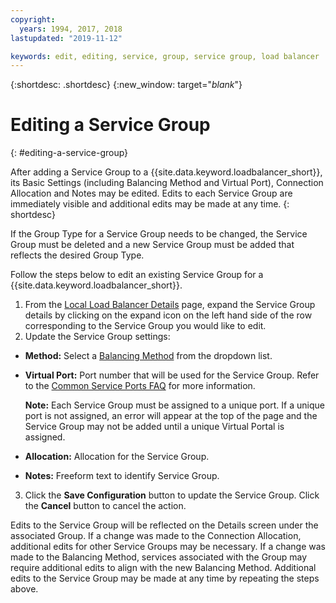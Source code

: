 ```yaml
---
copyright:
  years: 1994, 2017, 2018
lastupdated: "2019-11-12"

keywords: edit, editing, service, group, service group, load balancer
---
```


{:shortdesc: .shortdesc}
{:new_window: target="_blank_"}

# Editing a Service Group
{: #editing-a-service-group}

After adding a Service Group to a {{site.data.keyword.loadbalancer_short}}, its Basic Settings (including Balancing Method and Virtual Port), Connection Allocation and Notes may be edited. Edits to each Service Group are immediately visible and additional edits may be made at any time.
{: shortdesc}

If the Group Type for a Service Group needs to be changed, the Service Group must be deleted and a new Service Group must be added that reflects the desired Group Type.

Follow the steps below to edit an existing Service Group for a {{site.data.keyword.loadbalancer_short}}.

1. From the [Local Load Balancer Details](/docs/infrastructure/local-load-balancer?topic=local-load-balancer-viewing-local-load-balancer-details) page, expand the Service Group details by clicking on the expand icon on the left hand side of the row corresponding to the Service Group you would like to edit.
2. Update the Service Group settings:
  - **Method:** Select a [Balancing Method](/docs/infrastructure/local-load-balancer?topic=local-load-balancer-load-balancing-methods) from the dropdown list.
  - **Virtual Port:** Port number that will be used for the Service Group. Refer to the [Common Service Ports FAQ](/docs/infrastructure/local-load-balancer?topic=local-load-balancer-faqs-for-local-load-balancer#what-services-can-be-load-balanced-) for more information.

  	**Note:** Each Service Group must be assigned to a unique port. If a unique port is not assigned, an error will appear at the top of the page and the Service Group may not be added until a unique Virtual Portal is assigned.
  - **Allocation:**  Allocation for the Service Group.
  - **Notes:** Freeform text to identify Service Group.
3. Click the **Save Configuration** button to update the Service Group. Click the **Cancel** button to cancel the action.

Edits to the Service Group will be reflected on the Details screen under the associated Group. If a change was made to the Connection Allocation, additional edits for other Service Groups may be necessary. If a change was made to the Balancing Method, services associated with the Group may require additional edits to align with the new Balancing Method. Additional edits to the Service Group may be made at any time by repeating the steps above.
